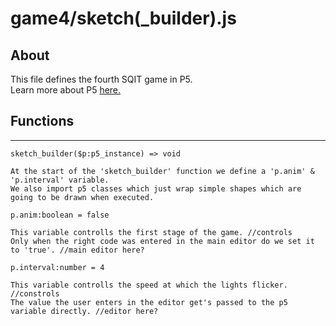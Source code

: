 # game4/sketch(_builder).js

## About

This file defines the fourth SQIT game in P5.  
Learn more about P5 [here.](https://p5js.org/get-started/)

## Functions
------------------------------------

`sketch_builder($p:p5_instance) => void`

```
At the start of the 'sketch_builder' function we define a 'p.anim' & 'p.interval' variable.  
We also import p5 classes which just wrap simple shapes which are going to be drawn when executed.
``` 

`p.anim:boolean = false`  
```
This variable controlls the first stage of the game. //controls
Only when the right code was entered in the main editor do we set it to 'true'. //main editor here? 
```

`p.interval:number = 4`  
```
This variable controlls the speed at which the lights flicker.  //constrols
The value the user enters in the editor get's passed to the p5 variable directly. //editor here?
```